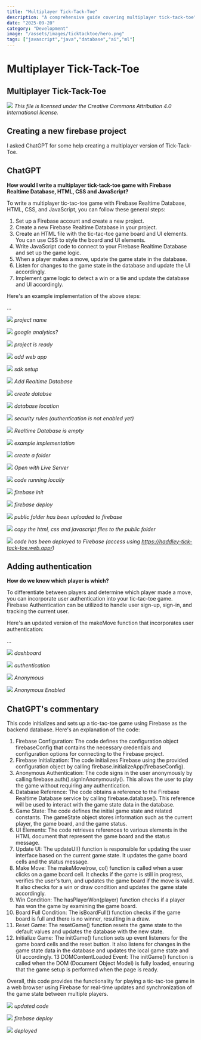 ```yaml
---
title: "Multiplayer Tick-Tack-Toe"
description: "A comprehensive guide covering multiplayer tick-tack-toe"
date: "2025-09-20"
category: "Development"
image: "/assets/images/ticktacktoe/hero.png"
tags: ["javascript","java","database","ai","ml"]
---
```


# Multiplayer Tick-Tack-Toe

## Multiplayer Tick-Tack-Toe

![](/assets/images/ticktacktoe/logo-lockup-firebase-vertical.svg)
*This file is licensed under the Creative Commons Attribution 4.0 International license.*


## Creating a new firebase project

I asked ChatGPT for some help creating a multiplayer version of Tick-Tack-Toe.


## ChatGPT

**How would I write a multiplayer tick-tack-toe game with Firebase Realtime Database, HTML, CSS and JavaScript?**

To write a multiplayer tic-tac-toe game with Firebase Realtime Database, HTML, CSS, and JavaScript, you can follow these general steps:

1. Set up a Firebase account and create a new project.
2. Create a new Firebase Realtime Database in your project.
3. Create an HTML file with the tic-tac-toe game board and UI elements. You can use CSS to style the board and UI elements.
4. Write JavaScript code to connect to your Firebase Realtime Database and set up the game logic.
5. When a player makes a move, update the game state in the database.
6. Listen for changes to the game state in the database and update the UI accordingly.
7. Implement game logic to detect a win or a tie and update the database and UI accordingly.

Here's an example implementation of the above steps:

...

![](/assets/images/ticktacktoe/screen-shot-2023-05-09-at-2.56.33-pm-1802x844.png)
*project name*

![](/assets/images/ticktacktoe/screen-shot-2023-05-09-at-2.57.24-pm-1804x874.png)
*google analytics?*

![](/assets/images/ticktacktoe/screen-shot-2023-05-09-at-2.58.10-pm-1690x910.png)
*project is ready*

![](/assets/images/ticktacktoe/screen-shot-2023-05-09-at-3.03.30-pm-1836x913.png)
*add web app*

![](/assets/images/ticktacktoe/screen-shot-2023-05-09-at-3.04.16-pm-1836x977.png)
*sdk setup*

![](/assets/images/ticktacktoe/screen-shot-2023-05-10-at-9.17.39-am-1836x567.png)
*Add Realtime Database*

![](/assets/images/ticktacktoe/screen-shot-2023-05-10-at-9.18.28-am-1836x530.png)
*create databse*

![](/assets/images/ticktacktoe/screen-shot-2023-05-10-at-9.19.05-am-1836x634.png)
*database location*

![](/assets/images/ticktacktoe/screen-shot-2023-05-10-at-9.19.16-am-1836x783.png)
*security rules (authentication is not enabled yet)*

![](/assets/images/ticktacktoe/screen-shot-2023-05-10-at-9.19.37-am-1836x571.png)
*Realtime Database is empty*

![](/assets/images/ticktacktoe/screen-shot-2023-05-10-at-8.57.48-am-1366x828.png)
*example implementation*

![](/assets/images/ticktacktoe/screen-shot-2023-05-09-at-5.41.12-pm-1142x274.png)
*create a folder*

![](/assets/images/ticktacktoe/screen-shot-2023-05-10-at-12.00.13-pm-1836x643.png)
*Open with Live Server*

![](/assets/images/ticktacktoe/screen-shot-2023-05-10-at-9.38.28-am-1836x1189.png)
*code running locally*

![](/assets/images/ticktacktoe/screen-shot-2023-05-10-at-9.41.28-am-1836x1156.png)
*firebase init*

![](/assets/images/ticktacktoe/screen-shot-2023-05-10-at-9.42.33-am-1836x465.png)
*firebase deploy*

![](/assets/images/ticktacktoe/screen-shot-2023-05-10-at-9.44.06-am-1598x1100.png)
*public folder has been uploaded to firebase*

![](/assets/images/ticktacktoe/screen-shot-2023-05-10-at-9.45.53-am-1460x542.png)
*copy the html, css and javascript files to the public folder*

![](/assets/images/ticktacktoe/screen-shot-2023-05-10-at-9.46.35-am-1836x1189.png)
*code has been deployed to Firebase (access using https://haddley-tick-tack-toe.web.app/)*


## Adding authentication

**How do we know which player is which?**

To differentiate between players and determine which player made a move, you can incorporate user authentication into your tic-tac-toe game. Firebase Authentication can be utilized to handle user sign-up, sign-in, and tracking the current user.

Here's an updated version of the makeMove function that incorporates user authentication:

...

![](/assets/images/ticktacktoe/screen-shot-2023-05-10-at-12.00.57-pm-1836x625.png)
*dashboard*

![](/assets/images/ticktacktoe/screen-shot-2023-05-10-at-12.01.09-pm-1836x450.png)
*authentication*

![](/assets/images/ticktacktoe/screen-shot-2023-05-10-at-12.01.20-pm-1836x764.png)
*Anonymous*

![](/assets/images/ticktacktoe/screen-shot-2023-05-10-at-12.01.30-pm-1836x729.png)
*Anonymous Enabled*


## ChatGPT's commentary

This code initializes and sets up a tic-tac-toe game using Firebase as the backend database. Here's an explanation of the code:

1. Firebase Configuration: The code defines the configuration object firebaseConfig that contains the necessary credentials and configuration options for connecting to the Firebase project.
2. Firebase Initialization: The code initializes Firebase using the provided configuration object by calling firebase.initializeApp(firebaseConfig).
3. Anonymous Authentication: The code signs in the user anonymously by calling firebase.auth().signInAnonymously(). This allows the user to play the game without requiring any authentication.
4. Database Reference: The code obtains a reference to the Firebase Realtime Database service by calling firebase.database(). This reference will be used to interact with the game state data in the database.
5. Game State: The code defines the initial game state and related constants. The gameState object stores information such as the current player, the game board, and the game status.
6. UI Elements: The code retrieves references to various elements in the HTML document that represent the game board and the status message.
7. Update UI: The updateUI() function is responsible for updating the user interface based on the current game state. It updates the game board cells and the status message.
8. Make Move: The makeMove(row, col) function is called when a user clicks on a game board cell. It checks if the game is still in progress, verifies the user's turn, and updates the game board if the move is valid. It also checks for a win or draw condition and updates the game state accordingly.
9. Win Condition: The hasPlayerWon(player) function checks if a player has won the game by examining the game board.
10. Board Full Condition: The isBoardFull() function checks if the game board is full and there is no winner, resulting in a draw.
11. Reset Game: The resetGame() function resets the game state to the default values and updates the database with the new state.
12. Initialize Game: The initGame() function sets up event listeners for the game board cells and the reset button. It also listens for changes in the game state data in the database and updates the local game state and UI accordingly.
13 DOMContentLoaded Event: The initGame() function is called when the DOM (Document Object Model) is fully loaded, ensuring that the game setup is performed when the page is ready.

Overall, this code provides the functionality for playing a tic-tac-toe game in a web browser using Firebase for real-time updates and synchronization of the game state between multiple players.

![](/assets/images/ticktacktoe/screen-shot-2023-05-10-at-3.06.41-pm-1836x1175.png)
*updated code*

![](/assets/images/ticktacktoe/screen-shot-2023-05-10-at-3.10.52-pm-1452x540.png)
*firebase deploy*

![](/assets/images/ticktacktoe/screen-shot-2023-05-10-at-3.14.17-pm-1836x1248.png)
*deployed*
